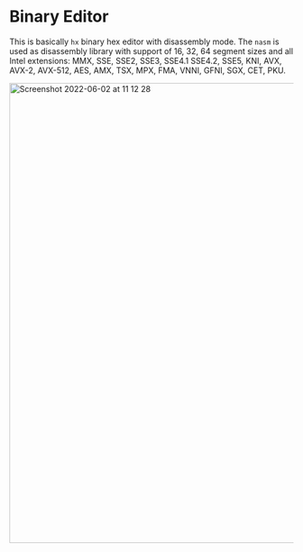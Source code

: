 Binary Editor
=============

This is basically `hx` binary hex editor with disassembly mode.
The `nasm` is used as disassembly library with support of 16, 32, 64
segment sizes and all Intel extensions:
MMX, SSE, SSE2, SSE3, SSE4.1 SSE4.2, SSE5, KNI, AVX, AVX-2, AVX-512, AES,
AMX, TSX, MPX, FMA, VNNI, GFNI, SGX, CET, PKU.

<img width="816" alt="Screenshot 2022-06-02 at 11 12 28" src="https://user-images.githubusercontent.com/144776/171588876-c34f8dbf-bf75-462c-b740-d27afa85aae3.png">
